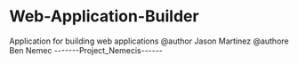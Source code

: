 # Web-Application-Builder
Application for building web applications
@author Jason Martinez
@authore Ben Nemec
 -------Project_Nemecis------

